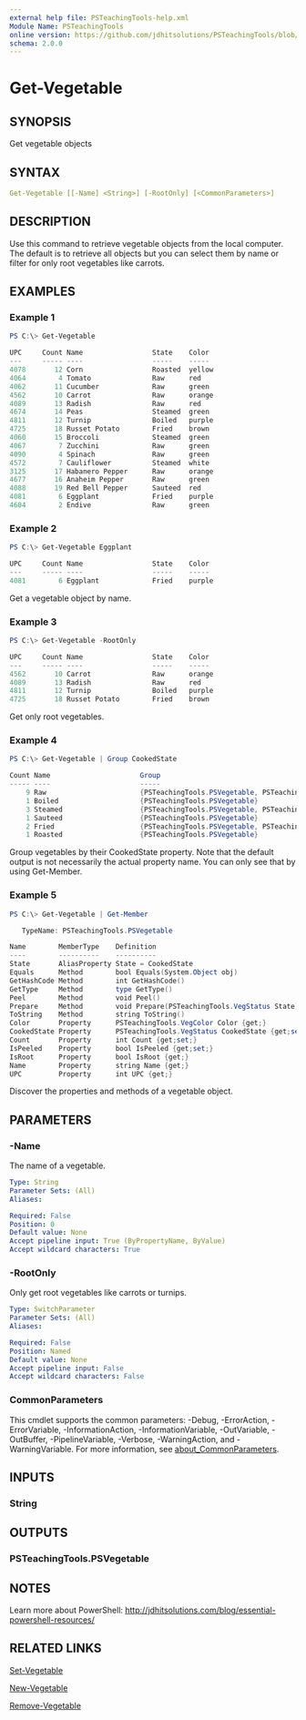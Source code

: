 ```yaml
---
external help file: PSTeachingTools-help.xml
Module Name: PSTeachingTools
online version: https://github.com/jdhitsolutions/PSTeachingTools/blob/master/docs/Get-Vegetable.md
schema: 2.0.0
---
```


# Get-Vegetable

## SYNOPSIS

Get vegetable objects

## SYNTAX

```yaml
Get-Vegetable [[-Name] <String>] [-RootOnly] [<CommonParameters>]
```

## DESCRIPTION

Use this command to retrieve vegetable objects from the local computer. The default is to retrieve all objects but you can select them by name or filter for only root vegetables like carrots.

## EXAMPLES

### Example 1

```powershell
PS C:\> Get-Vegetable

UPC     Count Name                 State    Color
---     ----- ----                 -----    -----
4078       12 Corn                 Roasted  yellow
4064        4 Tomato               Raw      red
4062       11 Cucumber             Raw      green
4562       10 Carrot               Raw      orange
4089       13 Radish               Raw      red
4674       14 Peas                 Steamed  green
4811       12 Turnip               Boiled   purple
4725       18 Russet Potato        Fried    brown
4060       15 Broccoli             Steamed  green
4067        7 Zucchini             Raw      green
4090        4 Spinach              Raw      green
4572        7 Cauliflower          Steamed  white
3125       17 Habanero Pepper      Raw      orange
4677       16 Anaheim Pepper       Raw      green
4088       19 Red Bell Pepper      Sauteed  red
4081        6 Eggplant             Fried    purple
4604        2 Endive               Raw      green

```

### Example 2

```powershell
PS C:\> Get-Vegetable Eggplant

UPC     Count Name                 State    Color
---     ----- ----                 -----    -----
4081        6 Eggplant             Fried    purple

```

Get a vegetable object by name.

### Example 3

```powershell
PS C:\> Get-Vegetable -RootOnly

UPC     Count Name                 State    Color
---     ----- ----                 -----    -----
4562       10 Carrot               Raw      orange
4089       13 Radish               Raw      red
4811       12 Turnip               Boiled   purple
4725       18 Russet Potato        Fried    brown
```

Get only root vegetables.

### Example 4

```powershell
PS C:\> Get-Vegetable | Group CookedState

Count Name                      Group
----- ----                      -----
    9 Raw                       {PSTeachingTools.PSVegetable, PSTeachingToo...
    1 Boiled                    {PSTeachingTools.PSVegetable}
    3 Steamed                   {PSTeachingTools.PSVegetable, PSTeachingToo...
    1 Sauteed                   {PSTeachingTools.PSVegetable}
    2 Fried                     {PSTeachingTools.PSVegetable, PSTeachingToo...
    1 Roasted                   {PSTeachingTools.PSVegetable}
```

Group vegetables by their CookedState property. Note that the default output is not necessarily the actual property name. You can only see that by using Get-Member.

### Example 5

```powershell
PS C:\> Get-Vegetable | Get-Member

   TypeName: PSTeachingTools.PSVegetable

Name        MemberType    Definition
----        ----------    ----------
State       AliasProperty State = CookedState
Equals      Method        bool Equals(System.Object obj)
GetHashCode Method        int GetHashCode()
GetType     Method        type GetType()
Peel        Method        void Peel()
Prepare     Method        void Prepare(PSTeachingTools.VegStatus State)
ToString    Method        string ToString()
Color       Property      PSTeachingTools.VegColor Color {get;}
CookedState Property      PSTeachingTools.VegStatus CookedState {get;set;}
Count       Property      int Count {get;set;}
IsPeeled    Property      bool IsPeeled {get;set;}
IsRoot      Property      bool IsRoot {get;}
Name        Property      string Name {get;}
UPC         Property      int UPC {get;}
```

Discover the properties and methods of a vegetable object.

## PARAMETERS

### -Name

The name of a vegetable.

```yaml
Type: String
Parameter Sets: (All)
Aliases:

Required: False
Position: 0
Default value: None
Accept pipeline input: True (ByPropertyName, ByValue)
Accept wildcard characters: True
```

### -RootOnly

Only get root vegetables like carrots or turnips.

```yaml
Type: SwitchParameter
Parameter Sets: (All)
Aliases:

Required: False
Position: Named
Default value: None
Accept pipeline input: False
Accept wildcard characters: False
```

### CommonParameters

This cmdlet supports the common parameters: -Debug, -ErrorAction, -ErrorVariable, -InformationAction, -InformationVariable, -OutVariable, -OutBuffer, -PipelineVariable, -Verbose, -WarningAction, and -WarningVariable. For more information, see [about_CommonParameters](http://go.microsoft.com/fwlink/?LinkID=113216).

## INPUTS

### String

## OUTPUTS

### PSTeachingTools.PSVegetable

## NOTES

Learn more about PowerShell: http://jdhitsolutions.com/blog/essential-powershell-resources/

## RELATED LINKS

[Set-Vegetable](Set-Vegetable.md)

[New-Vegetable](New-Vegetable.md)

[Remove-Vegetable](Remove-Vegetable.md)
